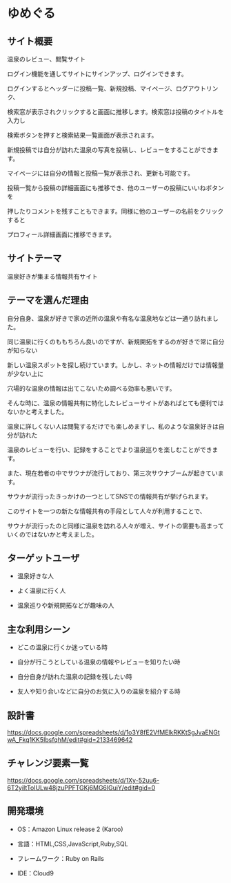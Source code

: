 # ゆめぐる
## サイト概要

温泉のレビュー、閲覧サイト

ログイン機能を通してサイトにサインアップ、ログインできます。

ログインするとヘッダーに投稿一覧、新規投稿、マイページ、ログアウトリンク、

検索窓が表示されクリックすると画面に推移します。検索窓は投稿のタイトルを入力し

検索ボタンを押すと検索結果一覧画面が表示されます。

新規投稿では自分が訪れた温泉の写真を投稿し、レビューをすることができます。

マイページには自分の情報と投稿一覧が表示され、更新も可能です。

投稿一覧から投稿の詳細画面にも推移でき、他のユーザーの投稿にいいねボタンを

押したりコメントを残すこともできます。同様に他のユーザーの名前をクリックすると

プロフィール詳細画面に推移できます。

## サイトテーマ

温泉好きが集まる情報共有サイト

## テーマを選んだ理由

自分自身、温泉が好きで家の近所の温泉や有名な温泉地などは一通り訪れました。

同じ温泉に行くのももちろん良いのですが、新規開拓をするのが好きで常に自分が知らない

新しい温泉スポットを探し続けています。しかし、ネットの情報だけでは情報量が少ない上に

穴場的な温泉の情報は出てこないため調べる効率も悪いです。

そんな時に、温泉の情報共有に特化したレビューサイトがあればとても便利ではないかと考えました。

温泉に詳しくない人は閲覧するだけでも楽しめますし、私のような温泉好きは自分が訪れた

温泉のレビューを行い、記録をすることでより温泉巡りを楽しむことができます。

また、現在若者の中でサウナが流行しており、第三次サウナブームが起きています。

サウナが流行ったきっかけの一つとしてSNSでの情報共有が挙げられます。

このサイトを一つの新たな情報共有の手段として人々が利用することで、

サウナが流行ったのと同様に温泉を訪れる人々が増え、サイトの需要も高まっていくのではないかと考えました。


## ターゲットユーザ

- 温泉好きな人

- よく温泉に行く人

- 温泉巡りや新規開拓などが趣味の人


## 主な利用シーン

- どこの温泉に行くか迷っている時

- 自分が行こうとしている温泉の情報やレビューを知りたい時

- 自分自身が訪れた温泉の記録を残したい時

- 友人や知り合いなどに自分のお気に入りの温泉を紹介する時


## 設計書

https://docs.google.com/spreadsheets/d/1o3Y8fE2VfMElkRKKtSgJvaENGtwA_Fkq1KK5IbsfqhM/edit#gid=2133469642

## チャレンジ要素一覧

https://docs.google.com/spreadsheets/d/1Xy-52uu6-6T2yiItToIULw48jzuPPFTGKj6MG6lGuiY/edit#gid=0

## 開発環境

- OS：Amazon Linux release 2 (Karoo)

- 言語：HTML,CSS,JavaScript,Ruby,SQL

- フレームワーク：Ruby on Rails

- IDE：Cloud9
